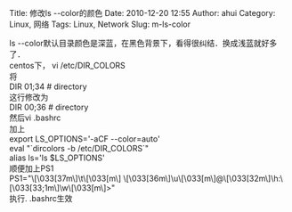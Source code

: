 Title: 修改ls --color的颜色
Date: 2010-12-20 12:55
Author: ahui
Category: Linux, 网络
Tags: Linux, Network
Slug: m-ls-color

ls --color默认目录颜色是深蓝，在黑色背景下，看得很纠结．换成浅蓝就好多了．  
centos下， vi /etc/DIR\_COLORS  
将  
DIR 01;34 \# directory  
这行修改为  
DIR 00;36 \# directory  
然后vi .bashrc  
加上  
export LS\_OPTIONS='-aCF --color=auto'  
eval "\`dircolors -b /etc/DIR\_COLORS\`"  
alias ls='ls \$LS\_OPTIONS'  
顺便加上PS1  
PS1="\\[\\033[37m\\]\\t\\[\\033[m\\]
\\[\\033[36m\\]\\u\\[\\033[m\\]@\\[\\033[32m\\]\\h:\\[\\033[33;1m\\]\\w\\[\\033[m\\]\>"  
执行. .bashrc生效
